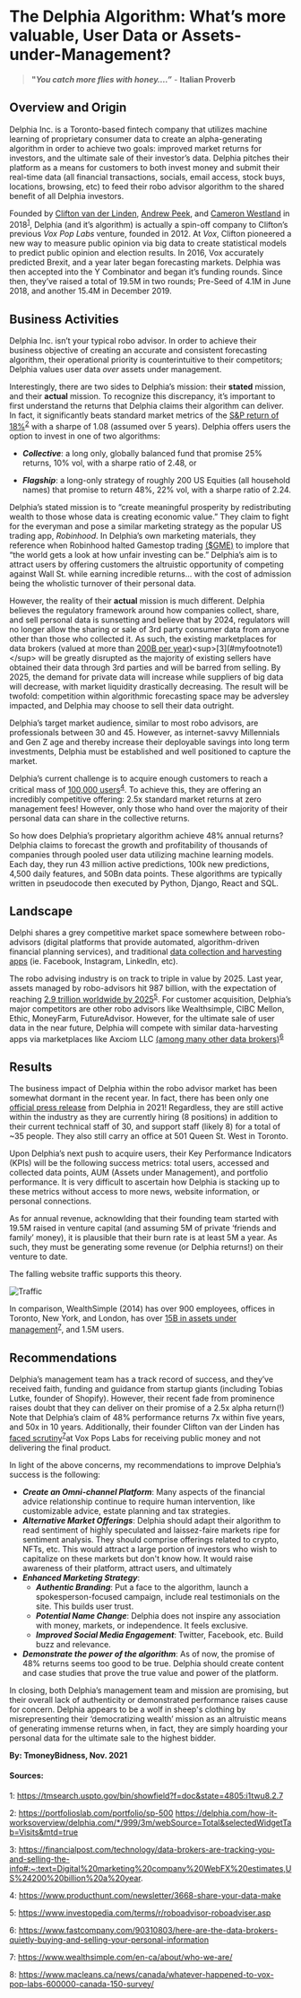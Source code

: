 
# The Delphia Algorithm: What’s more valuable, User Data or Assets-under-Management?
>**"_You catch more flies with honey….”_**
                    - **Italian Proverb**
## Overview and Origin

Delphia Inc. is a Toronto-based fintech company that utilizes machine learning of proprietary consumer data to create an alpha-generating algorithm in order to achieve two goals: improved market returns for investors, and the ultimate sale of their investor’s data. Delphia pitches their platform as a means for customers to both invest money and submit their real-time data (all financial transactions, socials, email access, stock buys, locations, browsing, etc) to feed their robo advisor algorithm to the shared benefit of all Delphia investors.  

Founded by [Clifton van der Linden](https://www.linkedin.com/in/cliffvanderlinden/), [Andrew Peek](https://www.linkedin.com/in/cliffvanderlinden/), and [Cameron Westland](https://www.linkedin.com/in/camwest/?miniProfileUrn=urn%3Ali%3Afs_miniProfile%3AACoAAAC5114BV5U2so9SgFuEiTVeho61gp-Nt-g) in 2018<sup>[1](#myfootnote1)</sup>, Delphia (and it’s algorithm) is actually a spin-off company to Clifton’s previous *Vox Pop Labs* venture, founded in 2012. At *Vox*, Clifton pioneered a new way to measure public opinion via big data to create statistical models to predict public opinion and election results. In 2016, Vox accurately predicted Brexit, and a year later began forecasting markets. Delphia was then accepted into the Y Combinator and began it’s funding rounds. Since then, they’ve raised a total of 19.5M in two rounds; Pre-Seed of 4.1M in June 2018, and another 15.4M in December 2019.


## Business Activities

Delphia Inc. isn’t your typical robo advisor. In order to achieve their business objective of creating an accurate and consistent forecasting algorithm, their operational priority is counterintuitive to their competitors; Delphia values user data *over* assets under management. 

Interestingly, there are two sides to Delphia’s mission: their **stated** mission, and their **actual** mission. To recognize this discrepancy, it’s important to first understand the returns that Delphia claims their algorithm can deliver. In fact, it significantly beats standard market metrics of the [S&P return of 18%](https://portfolioslab.com/portfolio/sp-500)<sup>[2](#myfootnote1)</sup> with a sharpe of 1.08 (assumed over 5 years). Delphia offers users the option to invest in one of two algorithms: 

   - **_Collective_**: a long only, globally balanced fund that promise 25% returns, 10% vol,  with a sharpe ratio of 2.48, or

   - **_Flagship_**: a long-only strategy of roughly 200 US Equities (all household names) that promise to return 48%, 22% vol, with a sharpe ratio of 2.24. 


Delphia’s stated mission is to “create meaningful prosperity by redistributing wealth to those whose data is creating economic value.” They claim to fight for the everyman and pose a similar marketing strategy as the popular US trading app, _Robinhood_. In Delphia’s own marketing materials, they reference when Robinhood halted Gamestop trading [($GME)](https://www.msn.com/en-ca/money/stockdetails/fi-a1tyxm?ocid=ansMSNMoney11&duration=1D) to implore that “the world gets a look at how unfair investing can be.” Delphia’s aim is to attract users by offering customers the altruistic opportunity of competing against Wall St. while earning incredible returns... with the cost of admission being the wholistic turnover of their personal data.

However, the reality of their **actual** mission is much different. Delphia believes the regulatory framework around how companies collect, share, and sell personal data is sunsetting and believe that by 2024, regulators will no longer allow the sharing or sale of 3rd party consumer data from anyone other than those who collected it. As such, the existing marketplaces for data brokers (valued at more than [200B per year](https://financialpost.com/technology/data-brokers-are-tracking-you-and-selling-the-info#:~:text=Digital%20marketing%20company%20WebFX%20estimates,US%24200%20billion%20a%20year.))<sup>[3](#myfootnote1)</sup> will be greatly disrupted as the majority of existing sellers have obtained their data through 3rd parties and will be barred from selling. By 2025, the demand for private data will increase while suppliers of big data will decrease, with market liquidity drastically decreasing. The result will be twofold: competition within algorithmic forecasting space may be adversley impacted, and Delphia may choose to sell their data outright.

Delphia’s target market audience, similar to most robo advisors, are professionals between 30 and 45. However, as internet-savvy Millennials and Gen Z age and thereby increase their deployable savings into long term investments, Delphia must be established and well positioned to capture the market.

Delphia’s current challenge is to acquire enough customers to reach a critical mass of [100,000 users](https://www.producthunt.com/newsletter/3668-share-your-data-make)<sup>[4](#myfootnote1)</sup>. To achieve this, they are offering an incredibly competitive offering: 2.5x standard market returns at zero management fees! However, only those who hand over the majority of their personal data can share in the collective returns. 

So how does Delphia’s proprietary algorithm achieve 48% annual returns? Delphia claims to forecast the growth and profitability of thousands of companies through pooled user data utilizing machine learning models. Each day, they run 43 million active predictions, 100k new predictions, 4,500 daily features, and 50Bn data points. These algorithms are typically written in pseudocode then executed by Python, Django, React and SQL.


## Landscape

Delphi shares a grey competitive market space somewhere between robo-advisors (digital platforms that provide automated, algorithm-driven financial planning services), and traditional [data collection and harvesting apps](https://www.idropnews.com/news/psa-these-apps-are-collecting-and-selling-a-ton-of-your-personal-information/155514/) (ie. Facebook, Instagram, LinkedIn, etc).

The robo advising industry is on track to triple in value by 2025. Last year, assets managed by robo-advisors hit 987 billion, with the expectation of reaching [2.9 trillion worldwide by 2025](https://www.investopedia.com/terms/r/roboadvisor-roboadviser.asp)<sup>[5](#myfootnote1)</sup>. For customer acquisition, Delphia’s major competitors are other robo advisors like Wealthsimple, CIBC Mellon, Ethic, MoneyFarm, FutureAdvisor. However, for the ultimate sale of user data in the near future, Delphia will compete with similar data-harvesting apps via marketplaces like Axciom LLC [(among many other data brokers)](https://www.fastcompany.com/90310803/here-are-the-data-brokers-quietly-buying-and-selling-your-personal-information)<sup>[6](#myfootnote1)</sup>


## Results

The business impact of Delphia within the robo advisor market has been somewhat dormant in the recent year. In fact, there has been only one [official press release](https://markets.businessinsider.com/news/stocks/ai-powered-investment-platform-delphia-launches-new-alternative-investment-newsletter-1030822059) from Delphia in 2021! Regardless, they are still active within the industry as they are currently hiring (8 positions) in addition to their current technical staff of 30, and support staff (likely 8) for a total of ~35 people. They also still carry an office at 501 Queen St. West in Toronto.

Upon Delphia’s next push to acquire users, their Key Performance Indicators (KPIs) will be the following success metrics: total users, accessed and collected data points, AUM (Assets under Management), and portfolio performance. It is very difficult to ascertain how Delphia is stacking up to these metrics without access to more news, website information, or personal connections.

As for annual revenue, acknowlding that their founding team started with 19.5M raised in venture capital (and assuming 5M of private ‘friends and family’ money), it is plausible that their burn rate is at least 5M a year. As such, they must be generating some revenue (or Delphia returns!) on their venture to date.

The falling website traffic supports this theory.

   ![Traffic](Traffic.png)

In comparison, WealthSimple (2014) has over 900 employees, offices in Toronto, New York, and London, has over [15B in assets under management](https://www.wealthsimple.com/en-ca/about/who-we-are/)<sup>[7](#myfootnote1)</sup>, and 1.5M users.

## Recommendations

Delphia’s management team has a track record of success, and they’ve received faith, funding and guidance from startup giants (including Tobias Lutke, founder of Shopify). However, their recent fade from prominence raises doubt that they can deliver on their promise of a 2.5x alpha return(!) Note that Delphia’s claim of 48% performance returns 7x within five years, and 50x in 10 years. Additionally, their founder Clifton van der Linden has [faced scrutiny](https://www.macleans.ca/news/canada/whatever-happened-to-vox-pop-labs-600000-canada-150-survey/)<sup>[7](#myfootnote1)</sup>at Vox Pops Labs for receiving public money and not delivering the final product.

In light of the above concerns, my recommendations to improve Delphia’s success is the following:

   - **_Create an Omni-channel Platform_**: Many aspects of the financial advice relationship continue to require human intervention, like customizable advice, estate planning and tax strategies.
   - **_Alternative Market Offerings_**: Delphia should adapt their algorithm to read sentiment of highly speculated and laissez-faire markets ripe for sentiment analysis. They should comprise offerings related to crypto, NFTs, etc. This would attract a large portion of investors who wish to capitalize on these markets but don't know how. It would raise awareness of their platform, attract users, and ultimately 
   - **_Enhanced Marketing Strategy_**: 
       - **_Authentic Branding_**: Put a face to the algorithm, launch a spokesperson-focused campaign, include real testimonials on the site. This builds user trust.
       - **_Potential Name Change_**: Delphia does not inspire any association with money, markets, or independence. It feels exclusive.
       - **_Improved Social Media Engagement_**: Twitter, Facebook, etc. Build buzz and relevance.
   - **_Demonstrate the power of the algorithm_**: As of now, the promise of 48% returns seems too good to be true. Delphia should create content and case studies that prove the true value and power of the platform.

In closing, both Delphia’s management team and mission are promising, but their overall lack of authenticity or demonstrated performance raises cause for concern. Delphia appears to be a wolf in sheep's clothing by misrepresenting their ‘democratizing wealth’ mission as an altruistic means of generating immense returns when, in fact, they are simply hoarding your personal data for the ultimate sale to the highest bidder.

**By: TmoneyBidness, Nov. 2021**

#### Sources:
<a name="myfootnote1">1</a>: https://tmsearch.uspto.gov/bin/showfield?f=doc&state=4805:i1twu8.2.7

<a name="myfootnote1">2</a>: https://portfolioslab.com/portfolio/sp-500 
https://delphia.com/how-it-worksoverview/delphia.com/*/999/3m/webSource=Total&selectedWidgetTab=Visits&mtd=true

<a name="myfootnote1">3</a>: https://financialpost.com/technology/data-brokers-are-tracking-you-and-selling-the-info#:~:text=Digital%20marketing%20company%20WebFX%20estimates,US%24200%20billion%20a%20year.

<a name="myfootnote1">4</a>: https://www.producthunt.com/newsletter/3668-share-your-data-make

<a name="myfootnote1">5</a>: https://www.investopedia.com/terms/r/roboadvisor-roboadviser.asp

<a name="myfootnote1">6</a>:  https://www.fastcompany.com/90310803/here-are-the-data-brokers-quietly-buying-and-selling-your-personal-information

<a name="myfootnote1">7</a>: https://www.wealthsimple.com/en-ca/about/who-we-are/

<a name="myfootnote1">8</a>: https://www.macleans.ca/news/canada/whatever-happened-to-vox-pop-labs-600000-canada-150-survey/
